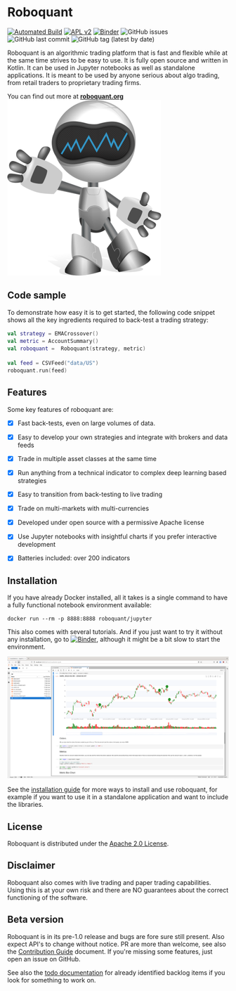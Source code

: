 # Roboquant

[![Automated Build](https://github.com/neurallayer/roboquant/actions/workflows/maven.yml/badge.svg)](https://github.com/neurallayer/roboquant/actions/workflows/maven.yml)
[![APL v2](https://img.shields.io/badge/license-Apache%202-blue.svg)](http://www.apache.org/licenses/LICENSE-2.0.html)
[![Binder](https://mybinder.org/badge_logo.svg)](https://mybinder.org/v2/gh/neurallayer/roboquant/main?filepath=notebooks)
![GitHub issues](https://img.shields.io/github/issues/neurallayer/roboquant)
![GitHub last commit](https://img.shields.io/github/last-commit/neurallayer/roboquant)
![GitHub tag (latest by date)](https://img.shields.io/github/v/tag/neurallayer/roboquant)


Roboquant is an algorithmic trading platform that is fast and flexible while at the same time strives to be easy to use. It is fully open source and written in Kotlin. It can be used in Jupyter notebooks as well as standalone applications. It is meant to be used by anyone serious about algo trading, from retail traders to proprietary trading firms.

You can find out more at **[roboquant.org](https://roboquant.org)**
![roboquant Logo](/docs/roboquant_logo.png)


## Code sample
To demonstrate how easy it is to get started, the following code snippet shows all the key 
ingredients required to back-test a trading strategy:

```kotlin
val strategy = EMACrossover()
val metric = AccountSummary()
val roboquant =  Roboquant(strategy, metric)

val feed = CSVFeed("data/US")
roboquant.run(feed)
```


## Features
Some key features of roboquant are:

* [x]  Fast back-tests, even on large volumes of data.
* [x]  Easy to develop your own strategies and integrate with brokers and data feeds
* [x]  Trade in multiple asset classes at the same time
* [x]  Run anything from a technical indicator to complex deep learning based strategies
* [x]  Easy to transition from back-testing to live trading
* [x]  Trade on multi-markets with multi-currencies
* [x]  Developed under open source with a permissive Apache license
* [x]  Use Jupyter notebooks with insightful charts if you prefer interactive development
* [x]  Batteries included: over 200 indicators


## Installation
If you have already Docker installed, all it takes is a single command to have a fully functional notebook environment available:

```shell
docker run --rm -p 8888:8888 roboquant/jupyter 
```

This also comes with several tutorials. And if you just want to try it without any installation, go to [![Binder](https://mybinder.org/badge_logo.svg)](https://mybinder.org/v2/gh/neurallayer/roboquant/main?filepath=notebooks), although it might be a bit slow to start the environment. 

![Jupyter Lab](/docs/jupyter-lab.png)

See the [installation guide](/INSTALL.md) for more ways to install and use roboquant, for example if you want to use it in a standalone application and want to include the libraries.

## License
Roboquant is distributed under the [Apache 2.0 License](/LICENSE).  

## Disclaimer
Roboquant also comes with live trading and paper trading capabilities. Using this is at your own risk and there are NO guarantees about the correct functioning of the software. 

## Beta version
Roboquant is in its pre-1.0 release and bugs are fore sure still present. Also expect API's to change without notice.  PR are more than welcome, see also the [Contribution Guide](/CONTRIBUTING.md) document. If you're missing some features, just open an issue on GitHub. 

See also the [todo documentation](/TODO.md) for already identified backlog items if you look
for something to work on.



